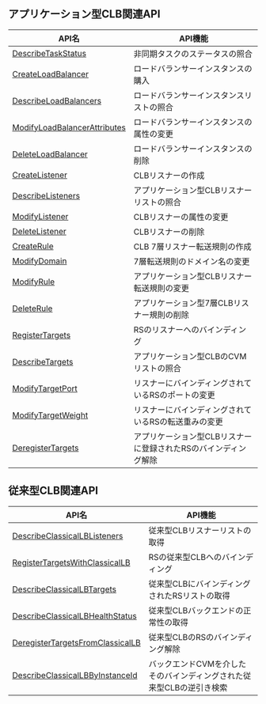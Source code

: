 ## アプリケーション型CLB関連API

| API名 | API機能 |
|---------|---------|
| [DescribeTaskStatus](https://cloud.tencent.com/document/api/214/30683) | 非同期タスクのステータスの照合 |
| [CreateLoadBalancer](https://cloud.tencent.com/document/api/214/30692) | ロードバランサーインスタンスの購入 |
| [DescribeLoadBalancers](https://cloud.tencent.com/document/api/214/30685) | ロードバランサーインスタンスリストの照合 |
| [ModifyLoadBalancerAttributes](https://cloud.tencent.com/document/api/214/30680) | ロードバランサーインスタンスの属性の変更 |
| [DeleteLoadBalancer](https://cloud.tencent.com/document/api/214/30689) | ロードバランサーインスタンスの削除 |
| [CreateListener](https://cloud.tencent.com/document/api/214/30693) | CLBリスナーの作成 |
| [DescribeListeners](https://cloud.tencent.com/document/api/214/30686) | アプリケーション型CLBリスナーリストの照合 |
| [ModifyListener](https://cloud.tencent.com/document/api/214/30681) | CLBリスナーの属性の変更 |
| [DeleteListener](https://cloud.tencent.com/document/api/214/30690) | CLBリスナーの削除 |
| [CreateRule](https://cloud.tencent.com/document/api/214/30691) | CLB 7層リスナー転送規則の作成 |
| [ModifyDomain](https://cloud.tencent.com/document/api/214/30682) | 7層転送規則のドメイン名の変更 |
| [ModifyRule](https://cloud.tencent.com/document/api/214/30679) | アプリケーション型CLBリスナー転送規則の変更 |
| [DeleteRule](https://cloud.tencent.com/document/api/214/30688) | アプリケーション型7層CLBリスナー規則の削除 |
| [RegisterTargets](https://cloud.tencent.com/document/api/214/30676) | RSのリスナーへのバインディング |
| [DescribeTargets](https://cloud.tencent.com/document/api/214/30684) | アプリケーション型CLBのCVMリストの照合 |
| [ModifyTargetPort](https://cloud.tencent.com/document/api/214/30678) | リスナーにバインディングされているRSのポートの変更 |
| [ModifyTargetWeight](https://cloud.tencent.com/document/api/214/30677) | リスナーにバインディングされているRSの転送重みの変更 |
| [DeregisterTargets](https://cloud.tencent.com/document/api/214/30687) | アプリケーション型CLBリスナーに登録されたRSのバインディング解除 |

## 従来型CLB関連API

| API名 | API機能 |
|---------|---------|
| [DescribeClassicalLBListeners](https://cloud.tencent.com/document/api/214/31791) | 従来型CLBリスナーリストの取得 |
| [RegisterTargetsWithClassicalLB](https://cloud.tencent.com/document/api/214/31789) | RSの従来型CLBへのバインディング |
| [DescribeClassicalLBTargets](https://cloud.tencent.com/document/api/214/31790) | 従来型CLBにバインディングされたRSリストの取得 |
| [DescribeClassicalLBHealthStatus](https://cloud.tencent.com/document/api/214/31792) | 従来型CLBバックエンドの正常性の取得 |
| [DeregisterTargetsFromClassicalLB](https://cloud.tencent.com/document/api/214/31794) | 従来型CLBのRSのバインディング解除 |
| [DescribeClassicalLBByInstanceId](https://cloud.tencent.com/document/api/214/31793) | バックエンドCVMを介したそのバインディングされた従来型CLBの逆引き検索 |


